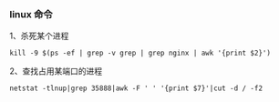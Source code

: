 ### linux 命令
1、杀死某个进程
```angularjs
kill -9 $(ps -ef | grep -v grep | grep nginx | awk '{print $2}')
```

2、查找占用某端口的进程
```angular2html
netstat -tlnup|grep 35888|awk -F ' ' '{print $7}'|cut -d / -f2
```
